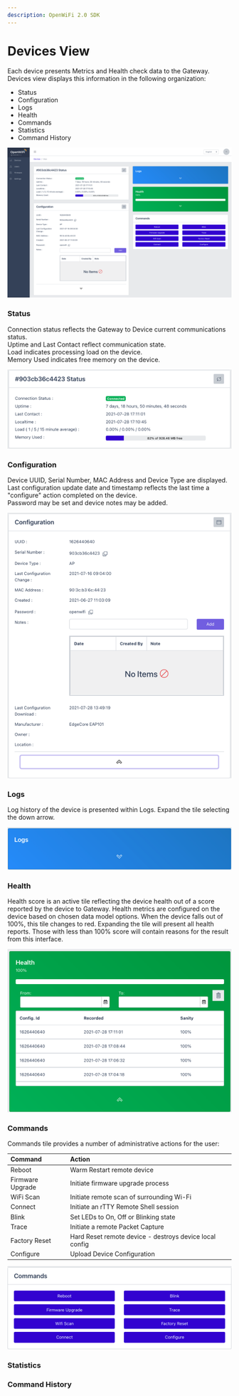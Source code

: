 ```yaml
---
description: OpenWiFi 2.0 SDK
---
```


# Devices View

Each device presents Metrics and Health check  data to the Gateway. Devices view displays this information in the following organization:

* Status 
* Configuration
* Logs
* Health
* Commands
* Statistics
* Command History

![Initial Device View](../.gitbook/assets/screen-shot-2021-07-28-at-5.15.03-pm.png)

### Status

Connection status reflects the Gateway to Device current communications status.  
Uptime and Last Contact reflect communication state.   
Load indicates processing load on the device.   
Memory Used indicates free memory on the device.   


![Device Status](../.gitbook/assets/screen-shot-2021-07-28-at-5.17.59-pm.png)

### Configuration

Device UUID, Serial Number, MAC Address and Device Type are displayed.  
Last configuration update date and timestamp reflects the last time a "configure" action completed on the device.   
Password may be set and device notes may be added. 

![Device view Configuration Panel](../.gitbook/assets/screen-shot-2021-07-28-at-5.21.07-pm.png)

### Logs

Log history of the device is presented within Logs. Expand the tile selecting the down arrow. 

![](../.gitbook/assets/screen-shot-2021-07-28-at-5.25.29-pm.png)

### Health

Health score is an active tile reflecting the device health out of a score reported by the device to Gateway. Health metrics are configured on the device based on chosen data model options. When the device falls out of 100%, this tile changes to red. Expanding the tile will present all health reports. Those with less than 100% score will contain reasons for the result from this interface.

![](../.gitbook/assets/screen-shot-2021-07-28-at-5.24.00-pm.png)

### Commands

Commands tile provides a number of administrative actions for the user:

| Command | Action |
| :--- | :--- |
| Reboot | Warm Restart remote device |
| Firmware Upgrade | Initiate firmware upgrade process |
| WiFi Scan | Initiate remote scan of surrounding Wi-Fi |
| Connect | Initiate an rTTY Remote Shell session |
| Blink | Set LEDs to On, Off or Blinking state |
| Trace | Initiate a remote Packet Capture  |
| Factory Reset | Hard Reset remote device - destroys device local config    |
| Configure | Upload Device Configuration    |

![Commands Tile](../.gitbook/assets/screen-shot-2021-07-28-at-5.25.50-pm.png)

### Statistics



### Command History

